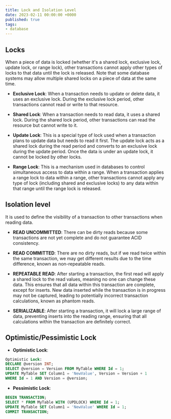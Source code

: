 ```yaml
---
title: Lock and Isolation Level
date: 2023-02-11 00:00:00 +0000
published: true
tags:
- database
---
```


## Locks

When a piece of data is locked (whether it's a shared lock, exclusive lock, update lock, or range lock), other transactions cannot apply other types of locks to that data until the lock is released. Note that some database systems may allow multiple shared locks on a piece of data at the same time.

- **Exclusive Lock**:
When a transaction needs to update or delete data, it uses an exclusive lock. During the exclusive lock period, other transactions cannot read or write to that resource.

- **Shared Lock**:
When a transaction needs to read data, it uses a shared lock. During the shared lock period, other transactions can read the resource but cannot write to it.

- **Update Lock**:
This is a special type of lock used when a transaction plans to update data but needs to read it first. The update lock acts as a shared lock during the read period and converts to an exclusive lock during the update period. Once the data is under an update lock, it cannot be locked by other locks.

- **Range Lock**:
This is a mechanism used in databases to control simultaneous access to data within a range. When a transaction applies a range lock to data within a range, other transactions cannot apply any type of lock (including shared and exclusive locks) to any data within that range until the range lock is released.

## Isolation level

It is used to define the visibility of a transaction to other transactions when reading data.

- **READ UNCOMMITTED**:
There can be dirty reads because some transactions are not yet complete and do not guarantee ACID consistency.

- **READ COMMITTED**:
There are no dirty reads, but if we read twice within the same transaction, we may get different results due to the time difference, known as non-repeatable reads.

- **REPEATABLE READ**:
After starting a transaction, the first read will apply a shared lock to the read values, meaning no one can change these data. This ensures that all data within this transaction are complete, except for inserts. New data inserted while the transaction is in progress may not be captured, leading to potentially incorrect transaction calculations, known as phantom reads.

- **SERIALIZABLE**:
After starting a transaction, it will lock a large range of data, preventing inserts into the reading range, ensuring that all calculations within the transaction are definitely correct.

## Optimistic/Pessimistic Lock

- **Optimistic Lock**:

```SQL
Optimistic Lock:
DECLARE @version INT;
SELECT @version = Version FROM MyTable WHERE Id = 1;
UPDATE MyTable SET Column1 = 'NewValue', Version = Version + 1
WHERE Id = 1 AND Version = @version;
```

- **Pessimistic Lock**:

```SQL
BEGIN TRANSACTION;
SELECT * FROM MyTable WITH (UPDLOCK) WHERE Id = 1;
UPDATE MyTable SET Column1 = 'NewValue' WHERE Id = 1;
COMMIT TRANSACTION;
```
